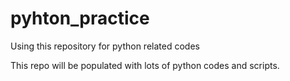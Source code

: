 # pyhton_practice
Using this repository for python related codes

This repo will be populated with lots of python codes and scripts.
